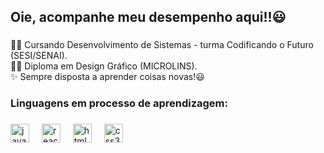 <h2 align="left">Oie, acompanhe meu desempenho aqui!!😃</h2>

###

<p align="left">👩‍💻 Cursando Desenvolvimento de Sistemas - turma Codificando o Futuro (SESI/SENAI).<br>👩‍🎨 Diploma em Design Gráfico (MICROLINS).<br>✨ Sempre disposta a aprender coisas novas!😃</p>

###

<h3 align="left">Linguagens em processo de aprendizagem:</h3>

###

<div align="left">
  <img src="https://cdn.jsdelivr.net/gh/devicons/devicon/icons/javascript/javascript-original.svg" height="30" alt="javascript logo"  />
  <img width="12" />
  <img src="https://cdn.jsdelivr.net/gh/devicons/devicon/icons/react/react-original.svg" height="30" alt="react logo"  />
  <img width="12" />
  <img src="https://cdn.jsdelivr.net/gh/devicons/devicon/icons/html5/html5-original.svg" height="30" alt="html5 logo"  />
  <img width="12" />
  <img src="https://cdn.jsdelivr.net/gh/devicons/devicon/icons/css3/css3-original.svg" height="30" alt="css3 logo"  />
</div>

###

<!---
rinmarys/rinmarys is a ✨ special ✨ repository because its `README.md` (this file) appears on your GitHub profile.
You can click the Preview link to take a look at your changes.
--->
